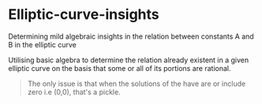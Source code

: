 # Elliptic-curve-insights
Determining mild algebraic insights in the relation between constants A and B in the elliptic curve


Utilising basic algebra to determine the relation already existent in a given elliptic curve on the basis that some or all of its portions are rational.

> The only issue is that when the solutions of the have are or include zero i.e (0,0), that's a pickle.
